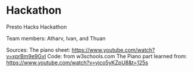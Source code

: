# Hackathon
Presto Hacks Hackathon

Team members: Atharv, Ivan, and Thuan

Sources: 
The piano sheet: https://www.youtube.com/watch?v=xprBm9e9GvI
Code: from w3schools.com
The Piano part learned from: https://www.youtube.com/watch?v=vjco5yKZpU8&t=125s
